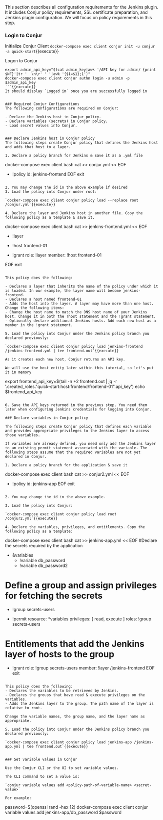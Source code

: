 This section describes all configuration requirements for the Jenkins plugin. It includes Conjur policy requirements, SSL certificate preparation, and Jenkins plugin configuration.   We will focus on policy requirements in this step.


### Login to Conjur
Initialize Conjur Client
`docker-compose exec client conjur init -u conjur -a quick-start`{{execute}}

Logon to Conjur
```
export admin_api_key="$(cat admin_key|awk '/API key for admin/ {print $NF}'|tr '  \n\r' ' '|awk '{$1=$1};1')"
docker-compose exec client conjur authn login -u admin -p $admin_api_key
```{{execute}}
It should display `Logged in` once you are successfully logged in


### Required Conjur Configurations
The following configurations are required on Conjur: 

- Declare the Jenkins host in Conjur policy.
- Declare variables (secrets) in Conjur policy.
- Load secret values into Conjur.


### Declare Jenkins host in Conjur policy
The following steps create Conjur policy that defines the Jenkins host and adds that host to a layer.

1. Declare a policy branch for Jenkins & save it as a .yml file

```
docker-compose exec client bash
cat >> conjur.yml << EOF
- !policy
  id: jenkins-frontend
EOF
exit
```{{execute}}

2. You may change the id in the above example if desired
3. Load the policy into Conjur under root: 

`docker-compose exec client conjur policy load --replace root /conjur.yml`{{execute}}

4. Declare the layer and Jenkins host in another file. Copy the following policy as a template & save it.

```
docker-compose exec client bash
cat >> jenkins-frontend.yml << EOF
 - !layer

  - !host frontend-01

  - !grant
    role: !layer
    member: !host frontend-01

EOF
exit
```{{execute}}

This policy does the following: 

- Declares a layer that inherits the name of the policy under which it is loaded. In our example, the layer name will become jenkins-frontend.
- Declares a host named frontend-01
- Adds the host into the layer. A layer may have more than one host.
Change the following items:
- Change the host name to match the DNS host name of your Jenkins host. Change it in both the !host statement and the !grant statement.
- Optionally declare additional Jenkins hosts. Add each new host as a member in the !grant statement.

5. Load the policy into Conjur under the Jenkins policy branch you declared previously: 

`docker-compose exec client conjur policy load jenkins-frontend /jenkins-frontend.yml | tee frontend.out`{{execute}}

As it creates each new host, Conjur returns an API key.

We will use the host entity later within this tutorial, so let's put it in memory
```
export frontend_api_key=$(tail -n +2 frontend.out | jq -r '.created_roles."quick-start:host:frontend/frontend-01".api_key')
echo $frontend_api_key
```{{execute}}

6. Save the API keys returned in the previous step. You need them later when configuring Jenkins credentials for logging into Conjur.

### Declare variables in Conjur policy

The following steps create Conjur policy that defines each variable and provides appropriate privileges to the Jenkins layer to access those variables.

If variables are already defined, you need only add the Jenkins layer to an existing permit statement associated with the variable. The following steps assume that the required variables are not yet declared in Conjur.

1. Declare a policy branch for the application & save it

```
docker-compose exec client bash
cat >> conjur2.yml << EOF
- !policy
  id: jenkins-app
EOF
exit
```{{execute}}

2. You may change the id in the above example.

3. Load the policy into Conjur: 

`docker-compose exec client conjur policy load root /conjur2.yml`{{execute}}

4. Declare the variables, privileges, and entitlements. Copy the following policy as a template:

```
docker-compose exec client bash
cat >> jenkins-app.yml << EOF
#Declare the secrets required by the application

- &variables
  - !variable db_password
  - !variable db_password2

# Define a group and assign privileges for fetching the secrets

- !group secrets-users

- !permit
  resource: *variables
  privileges: [ read, execute ]
  roles: !group secrets-users

# Entitlements that add the Jenkins layer of hosts to the group  

- !grant
  role: !group secrets-users
  member: !layer /jenkins-frontend
EOF
exit
```{{execute}}

This policy does the following: 
- Declares the variables to be retrieved by Jenkins.
- Declares the groups that have read & execute privileges on the variables.
- Adds the Jenkins layer to the group. The path name of the layer is relative to root.

Change the variable names, the group name, and the layer name as appropriate.

5. Load the policy into Conjur under the Jenkins policy branch you declared previously: 

`docker-compose exec client conjur policy load jenkins-app /jenkins-app.yml | tee frontend.out`{{execute}}


### Set variable values in Conjur

Use the Conjur CLI or the UI to set variable values.

The CLI command to set a value is: 

`conjur variable values add <policy-path-of-variable-name> <secret-value>`

For example: 

```
password=$(openssl rand -hex 12)
docker-compose exec client conjur variable values add jenkins-app/db_password $password
```{{execute}}
